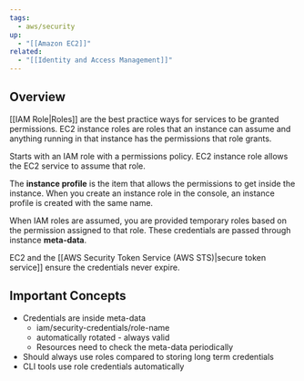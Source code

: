 ```yaml
---
tags:
  - aws/security
up:
  - "[[Amazon EC2]]"
related:
  - "[[Identity and Access Management]]"
---
```

## Overview

[[IAM Role|Roles]] are the best practice ways for services to be granted permissions. EC2 instance roles are roles that an instance can assume and anything running in that instance has the permissions that role grants.

Starts with an IAM role with a permissions policy. EC2 instance role allows the EC2 service to assume that role.

The **instance profile** is the item that allows the permissions to get inside the instance. When you create an instance role in the console, an instance profile is created with the same name.

When IAM roles are assumed, you are provided temporary roles based on the permission assigned to that role. These credentials are passed through instance **meta-data**.

EC2 and the [[AWS Security Token Service (AWS STS)|secure token service]] ensure the credentials never expire.

## Important Concepts

-   Credentials are inside meta-data
    -   iam/security-credentials/role-name
    -   automatically rotated - always valid
    -   Resources need to check the meta-data periodically
-   Should always use roles compared to storing long term credentials
-   CLI tools use role credentials automatically

